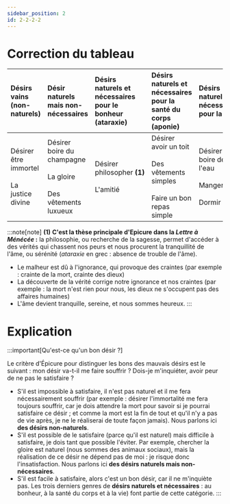 ```yaml
---
sidebar_position: 2
id: 2-2-2-2
---
```


# Correction du tableau

  | Désirs vains (non-naturels) | Désir naturels mais non-nécessaires | Désirs naturels et nécessaires pour le bonheur (ataraxie) | Désirs naturels et nécessaires pour la santé du corps (aponie) | Désirs naturels et nécessaires pour la vie |  
  | :--- | :--- | :--- | :--- | :--- |  
  | Désirer être immortel <br/><br/> La justice divine | Désirer boire du champagne <br/> <br/> La gloire <br/> <br/> Des vêtements luxueux | Désirer philosopher **(1)** <br/> <br/> L'amitié | Désirer avoir un toit <br/> <br/> Des vêtements simples <br/> <br/> Faire un bon repas simple | Désirer boire de l'eau <br/> <br/> Manger <br/> <br/> Dormir |  

:::note[note]
**(1)** **C'est la thèse principale d'Epicure dans la *Lettre à Ménécée* :** la philosophie, ou recherche de la sagesse, permet d'accéder à des vérités qui chassent nos peurs et nous procurent la tranquillité de l'âme, ou sérénité (*ataraxie* en grec : absence de trouble de l'âme).
- Le malheur est dû à l'ignorance, qui provoque des craintes (par exemple : crainte de la mort, crainte des dieux)
- La découverte de la vérité corrige notre ignorance et nos craintes (par exemple : la mort n'est rien pour nous, les dieux ne s'occupent pas des affaires humaines)
- L'âme devient tranquille, sereine, et nous sommes heureux.
:::
# Explication

:::important[Qu'est-ce qu'un bon désir ?]

Le critère d'Épicure pour distinguer les bons des mauvais désirs est le suivant : mon désir va-t-il me faire souffrir ? Dois-je m'inquiéter, avoir peur de ne pas le satisfaire ?
- S'il est impossible à satisfaire, il n'est pas naturel et il me fera nécessairement souffrir (par exemple : désirer l'immortalité me fera toujours souffrir, car je dois attendre la mort pour savoir si je pourrai satisfaire ce désir ; et comme la mort est la fin de tout et qu'il n'y a pas de vie après, je ne le réaliserai de toute façon jamais). Nous parlons ici **des désirs non-naturels**.
- S'il est possible de le satisfaire (parce qu'il est naturel) mais difficile à satisfaire, je dois tant que possible l'éviter. Par exemple, chercher la gloire est naturel (nous sommes des animaux sociaux), mais la réalisation de ce désir ne dépend pas de moi : je risque donc l'insatisfaction. Nous parlons ici **des désirs naturels mais non-nécessaires**.
- S'il est facile à satisfaire, alors c'est un bon désir, car il ne m'inquiète pas. Les trois derniers genres de **désirs naturels et nécessaires** : au bonheur, à la santé du corps et à la vie) font partie de cette catégorie.
:::